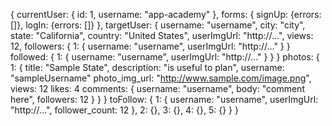 {
  currentUser: {
    id: 1,
    username: "app-academy"
  },
  forms: {
    signUp: {errors: []},
    logIn: {errors: []}
},
  targetUser: {
    username: "username",
    city: "city",
    state: "California",
    country: "United States",
    userImgUrl: "http://...",
    views: 12,
    followers: {
      1: {
        username: "username",
        userImgUrl: "http://..."
      }
    }
    followed: {
      1: {
        username: "username",
        userImgUrl: "http://..."
      }
    }
  }
  photos: {
    1: {
      title: "Sample State",
      description: "is useful to plan",
      username: "sampleUsername"
      photo_img_url: "http://www.sample.com/image.png",
      views: 12
      likes: 4
      comments: {
        username: "username",
        body: "comment here",
        followers: 12
      }
    }
  }
  toFollow: {
    1: {
      username: "username",
      userImgUrl: "http://...",
      follower_count: 12
    },
    2: {},
    3: {},
    4: {},
    5: {}
  }
}
